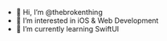 - 👋 Hi, I’m @thebrokenthing
- 👀 I’m interested in iOS & Web Development
- 🌱 I’m currently learning SwiftUI

<!---
thebrokenthing/thebrokenthing is a ✨ special ✨ repository because its `README.md` (this file) appears on your GitHub profile.
You can click the Preview link to take a look at your changes.
--->
